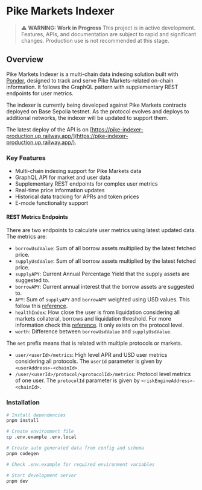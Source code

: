 # Pike Markets Indexer

> ⚠️ **WARNING: Work in Progress**
> This project is in active development. Features, APIs, and documentation are subject to rapid and significant changes.
> Production use is not recommended at this stage.

## Overview

Pike Markets Indexer is a multi-chain data indexing solution built with [Ponder](https://ponder.sh/), designed to track and serve Pike Markets-related on-chain information. It follows the GraphQL pattern with supplementary REST endpoints for user metrics.

The indexer is currently being developed against Pike Markets contracts deployed on Base Sepolia testnet. As the protocol evolves and deploys to additional networks, the indexer will be updated to support them.

The latest deploy of the API is on [https://pike-indexer-production.up.railway.app/](https://pike-indexer-production.up.railway.app/).

### Key Features

- Multi-chain indexing support for Pike Markets data
- GraphQL API for market and user data
- Supplementary REST endpoints for complex user metrics
- Real-time price information updates
- Historical data tracking for APRs and token prices
- E-mode functionality support

#### REST Metrics Endpoints

There are two endpoints to calculate user metrics using latest updated data. The metrics are:

- `borrowUsdValue`: Sum of all borrow assets multiplied by the latest fetched price.
- `supplyUsdValue`: Sum of all borrow assets multiplied by the latest fetched price.
- `supplyAPY`: Current Annual Percentage Yield that the supply assets are suggested to.
- `borrowAPY`: Current annual interest that the borrow assets are suggested to.
- `APY`: Sum of `supplyAPY` and `borrowAPY` weighted using USD values. This follow this [reference](https://gist.github.com/ajb413/a6f89486ec5485746cd5eac1e10e4fc2).
- `healthIndex`: How close the user is from liquidation considering all markets collateral, borrows and liquidation threshold. For more information check this [reference](https://medium.com/@dipruv/health-factors-63f424d9b91#:~:text=Dec%201%2C%202021-,Health%20Factor,be%20liquidated%20to%20maintain%20solvency.). It only exists on the protocol level.
- `worth`: Difference between `borrowUsdValue` and `supplyUsdValue`.

The `net` prefix means that is related with multiple protocols or markets.

- `user/<userId>/metrics`: High level APR and USD user metrics considering all protocols. The `userId` parameter is given by `<userAddress>-<chainId>`.
- `/user/<userId>/protocol/<protocolId>/metrics`: Protocol level metrics of one user. The `protocolId` parameter is given by `<riskEngineAddress>-<chainId>`.

### Installation

```bash
# Install dependencies
pnpm install

# Create environment file
cp .env.example .env.local

# Create auto generated data from config and schema
pnpm codegen

# Check .env.example for required environment variables

# Start development server
pnpm dev
```
